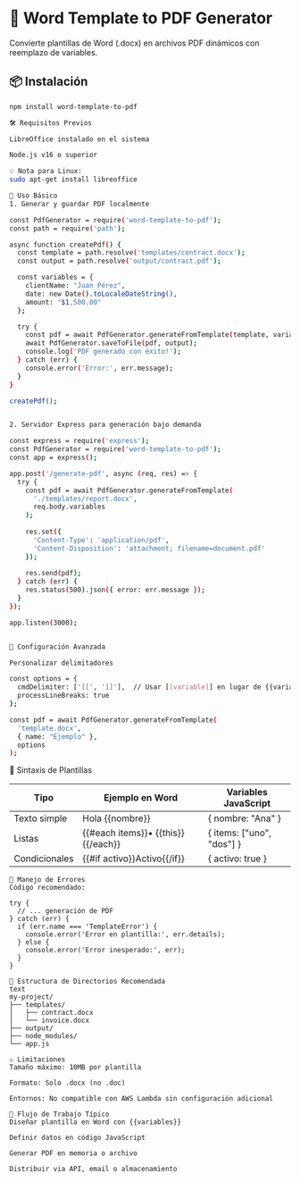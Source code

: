 # 📄 Word Template to PDF Generator

Convierte plantillas de Word (.docx) en archivos PDF dinámicos con reemplazo de variables.

## 📦 Instalación

```bash
npm install word-template-to-pdf

🛠️ Requisitos Previos

LibreOffice instalado en el sistema

Node.js v16 o superior

💡 Nota para Linux:
sudo apt-get install libreoffice

🚀 Uso Básico
1. Generar y guardar PDF localmente

const PdfGenerator = require('word-template-to-pdf');
const path = require('path');

async function createPdf() {
  const template = path.resolve('templates/contract.docx');
  const output = path.resolve('output/contract.pdf');

  const variables = {
    clientName: "Juan Pérez",
    date: new Date().toLocaleDateString(),
    amount: "$1,500.00"
  };

  try {
    const pdf = await PdfGenerator.generateFromTemplate(template, variables);
    await PdfGenerator.saveToFile(pdf, output);
    console.log('PDF generado con éxito!');
  } catch (err) {
    console.error('Error:', err.message);
  }
}

createPdf();


2. Servidor Express para generación bajo demanda

const express = require('express');
const PdfGenerator = require('word-template-to-pdf');
const app = express();

app.post('/generate-pdf', async (req, res) => {
  try {
    const pdf = await PdfGenerator.generateFromTemplate(
      './templates/report.docx',
      req.body.variables
    );
    
    res.set({
      'Content-Type': 'application/pdf',
      'Content-Disposition': 'attachment; filename=document.pdf'
    });
    
    res.send(pdf);
  } catch (err) {
    res.status(500).json({ error: err.message });
  }
});

app.listen(3000);


🔧 Configuración Avanzada

Personalizar delimitadores

const options = {
  cmdDelimiter: ['[[', ']]'],  // Usar [[variable]] en lugar de {{variable}}
  processLineBreaks: true
};

const pdf = await PdfGenerator.generateFromTemplate(
  'template.docx',
  { name: "Ejemplo" },
  options
);
```

📝 Sintaxis de Plantillas

| Tipo | Ejemplo en Word | Variables JavaScript |
|---|---|---|
| Texto simple | Hola {{nombre}} | { nombre: "Ana" } |
| Listas | {{#each items}}• {{this}}{{/each}} | { items: ["uno", "dos"] } |
| Condicionales | {{#if activo}}Activo{{/if}} | { activo: true } |

```
🚨 Manejo de Errores
Código recomendado:

try {
  // ... generación de PDF
} catch (err) {
  if (err.name === 'TemplateError') {
    console.error('Error en plantilla:', err.details);
  } else {
    console.error('Error inesperado:', err);
  }
}

📂 Estructura de Directorios Recomendada
text
my-project/
├── templates/
│   ├── contract.docx
│   └── invoice.docx
├── output/
├── node_modules/
└── app.js

⚠️ Limitaciones
Tamaño máximo: 10MB por plantilla

Formato: Solo .docx (no .doc)

Entornos: No compatible con AWS Lambda sin configuración adicional

🔄 Flujo de Trabajo Típico
Diseñar plantilla en Word con {{variables}}

Definir datos en código JavaScript

Generar PDF en memoria o archivo

Distribuir via API, email o almacenamiento

```